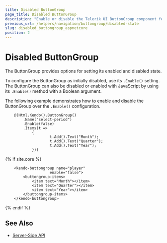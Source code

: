 ```yaml
---
title: Disabled ButtonGroup
page_title: Disabled ButtonGroup
description: "Enable or disable the Telerik UI ButtonGroup component for {{ site.framework }}."
previous_url: /helpers/navigation/buttongroup/disabled-state
slug: disabled_buttongroup_aspnetcore
position: 2
---
```


# Disabled ButtonGroup

The ButtonGroup provides options for setting its enabled and disabled state.  

To configure the ButtonGroup as initially disabled, use its `.Enable()` setting. The ButtonGroup can also be disabled or enabled with JavaScript by using its `.Enable()` method with a Boolean argument.

The following example demonstrates how to enable and disable the ButtonGroup over the `.Enable()` configuration.

```HtmlHelper
    @(Html.Kendo().ButtonGroup()
        .Name("select-period")
        .Enable(false)
        .Items(t =>
            {
                    t.Add().Text("Month");
                    t.Add().Text("Quarter");
                    t.Add().Text("Year");
            }))
```
{% if site.core %}
```TagHelper
    <kendo-buttongroup name="player"
                    enable="false">
        <buttongroup-items>
            <item text="Month"></item>
            <item text="Quarter"></item>
            <item text="Year"></item>
        </buttongroup-items>
    </kendo-buttongroup>
```
{% endif %}

## See Also

* [Server-Side API](/api/buttongroup)
